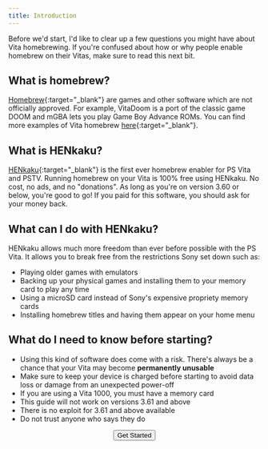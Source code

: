 ```yaml
---
title: Introduction
---
```


Before we'd start, I'd like to clear up a few questions you might have about Vita homebrewing. If you're confused about how or why people enable homebrew on their Vitas, make sure to read this next bit.

## What is homebrew?

[Homebrew](https://en.wikipedia.org/wiki/Homebrew_(video_games)){:target="_blank"} are games and other software which are not officially approved. For example, VitaDoom is a port of the classic game DOOM and mGBA lets you play Game Boy Advance ROMs. You can find more examples of Vita homebrew [here](https://henkaku.xyz/showcase/){:target="_blank"}.

## What is HENkaku?

[HENkaku](https://henkaku.xyz/){:target="_blank"} is the first ever homebrew enabler for PS Vita and PSTV. Running homebrew on your Vita is 100% free using HENkaku. No cost, no ads, and no "donations". As long as you're on version 3.60 or below, you're good to go! If you paid for this software, you should ask for your money back.

## What can I do with HENkaku?

HENkaku allows much more freedom than ever before possible with the PS Vita. It allows you to break free from the restrictions Sony set down such as:

* Playing older games with emulators
* Backing up your physical games and installing them to your memory card to play any time
* Using a microSD card instead of Sony's expensive propriety memory cards
* Installing homebrew titles and having them appear on your home menu

## What do I need to know before starting?

* Using this kind of software does come with a risk. There's always be a chance that your Vita may become **permanently unusable**
* Make sure to keep your device is charged before starting to avoid data loss or damage from an unexpected power-off
* If you are using a Vita 1000, you must have a memory card
* This guide will not work on versions 3.61 and above
* There is no exploit for 3.61 and above available
* Do not trust anyone who says they do

<center><a href="guide/get-started" style="text-decoration: none;color: #ccc;font-weight:normal;"><button style="vertical-align:middle"><span>Get Started </span></button></a></center>
